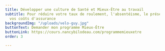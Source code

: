 ```yaml
---
title: Développer une culture de Santé et Mieux-Être au travail
subtitle: Pour réduire votre taux de roulement, l'absentéisme, le présentéisme et
  vos coûts d'assurance
backgroundImg: "/uploads/velo-guy.jpg"
buttonText: Demander mon programme Mieux-Être
buttonLink: https://cours.nancybilodeau.com/programmemieuxetre
order: 3

---
```

